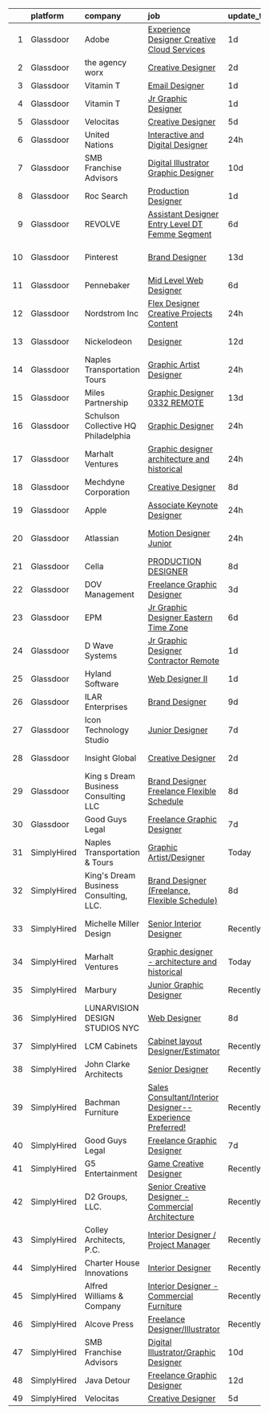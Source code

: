 

|    | platform    | company                                | job                                                                                                                                                                                                                                                                                                                                                                                                                                                                                                                                                                                                                                                                                                                                                                                                                                                                                     | update_time   | location             |
|---:|:------------|:---------------------------------------|:----------------------------------------------------------------------------------------------------------------------------------------------------------------------------------------------------------------------------------------------------------------------------------------------------------------------------------------------------------------------------------------------------------------------------------------------------------------------------------------------------------------------------------------------------------------------------------------------------------------------------------------------------------------------------------------------------------------------------------------------------------------------------------------------------------------------------------------------------------------------------------------|:--------------|:---------------------|
|  1 | Glassdoor   | Adobe                                  | [Experience Designer  Creative Cloud Services](https://www.glassdoor.com/partner/jobListing.htm?pos=115&ao=1136043&s=58&guid=00000182009f52cb9fd33d74fa585971&src=GD_JOB_AD&t=SR&vt=w&cs=1_f1797c84&cb=1657867818028&jobListingId=1008002526202&jrtk=3-0-1g809ukom2i76001-1g809ukp6ghre800-61d1975f214f8762-)                                                                                                                                                                                                                                                                                                                                                                                                                                                                                                                                                                           | 1d            | San Francisco, CA    |
|  2 | Glassdoor   | the agency worx                        | [Creative Designer](https://www.glassdoor.com/partner/jobListing.htm?pos=104&ao=1110586&s=58&guid=00000182009f52cb9fd33d74fa585971&src=GD_JOB_AD&t=SR&vt=w&ea=1&cs=1_d4f51e04&cb=1657867818027&jobListingId=1007999979667&cpc=AC285F3A3ECA6BB0&jrtk=3-0-1g809ukom2i76001-1g809ukp6ghre800-63945e7974dcb0bf--6NYlbfkN0CNOKpjDIEH11s39GTuUki_mvxNbnX5BtDlH5CMrheAnKze_5JrwQ4joDkGUDohP_RybvKQguCwO2bzn207p_14mbiHcywFIa1HWF2UP0_3f5Zk975uTAq5uCVwflsu_JCSQSKbiQ7a0xIZd76aSwml-WNW-2GZAACyMpIWDnwBr8SUJBdJ9gJtZ6GRC9VA3zvomIcBKzIWGWYQFmsRV_W56YOwsBjIBzfpBi-vAMT2ViB_oDJmM3Kqw-AmWpTLEOLoyOIxeZzA-jZxzjsSV0DrTBTHyr8MTv6QJmthJZvvQhREfWpWVCtQBmLlPCLulvWTX_frrotSwjMQm3J4iP-UNDE0NMndc9lJwtH9S3GxAARnWODndK5IRkv6KQjRMTducHZEPjotKXZpf2KMm12v4ejIGdxyurLN0Wp3OpIy2yBJhYmfnc0Gzby-uDN09jYuzZYIwpkovPARuKHH_Kc7WtO7SVziMoQS4GTy5eUE7Zte0FeFZ20OI5TYeolExwU%3D)                              | 2d            | Remote               |
|  3 | Glassdoor   | Vitamin T                              | [Email Designer](https://www.glassdoor.com/partner/jobListing.htm?pos=105&ao=1110586&s=58&guid=00000182009f52cb9fd33d74fa585971&src=GD_JOB_AD&t=SR&vt=w&cs=1_2f5a77f1&cb=1657867818026&jobListingId=1008002796766&cpc=654405A9B1E0A9F5&jrtk=3-0-1g809ukom2i76001-1g809ukp6ghre800-d87153d55e7e46a1--6NYlbfkN0DMrcEu7yrtATojKJA7cEzGQ3FdRGWLh0CZQInL4ECGI6k5tN82kdM0OKoro5eXmjql8SpAchbaBvot-IE8GEt7H0Wn7yzLDQibqQCjyq5rFuLesK_Ha0vnmsSq6hQiCPnlT9Or5hPi1CPf3l1Z14EsOZft4d7P_VIjuqwxh2cLfdGYB5ua-EFixCqqtgz8TEoarvE9C8T4z_cBrATRypZR1m6AgCo7dQsaM8gausfdbbZDQSPEYF1d68ukriN1oCMfK50gTB-AiwWzPsnmCRqaFVfHN51Vzc-qUP2KLYzdaKq3Spf-y1Xu3qI33C-UJHgKiLzUPTyZ1MmSHMxHxNLSNMcoKPT3Rt6Hp1WQh-iw52ahPSKKQ0zbn-1u16Oyr0VXG8BIPkLK-rbfOhnzg461eg1i62P7VkPMHaet5dmd1luB1Y8jYNVEphGvRvlA7RSl2deKopppfkI_IhEB1loM)                                                                                    | 1d            | Remote               |
|  4 | Glassdoor   | Vitamin T                              | [Jr  Graphic Designer](https://www.glassdoor.com/partner/jobListing.htm?pos=106&ao=1110586&s=58&guid=00000182009f52cb9fd33d74fa585971&src=GD_JOB_AD&t=SR&vt=w&cs=1_92128010&cb=1657867818027&jobListingId=1008004122109&cpc=47CFDC01B3F81FAC&jrtk=3-0-1g809ukom2i76001-1g809ukp6ghre800-f927bbf179ecebf4--6NYlbfkN0DMrcEu7yrtATojKJA7cEzGQ3FdRGWLh0CZQInL4ECGI6k5tN82kdM0cJmh4vC7GgjU4IZFPHYOlc5pUxMEeRMxtJYZKHkPHdtO62Iy9lVoZhAIu2S4XzkDEEtmJ95GBdsERpUV-98-k1rqGhn_uEH7OyVudsc8q053j9TlfObxlu5LgyXmffY9bQtp2C0DG2VYaxjVyWmZZUnkE9rhhiZjjgRU_dkE13vONW9oStZEidUg1_FxNnEf8l31hLkSeWC1CrOqRQL6lBcfBf-wl0uiYBmvuR5h2MBu58dsnBWFwQRwlIaIzI8dzmXMjIgL2UIS_sCaNmSI4fsLl9x7voxHgsdPB6WZKl9mMntXUHonZl9TIeeFdzasYuQvwdL2V4yovqBkjdnQtE_USkGqQ2JwWFi3a3leLsEpi6NaS7h3Kn_rz2akzrBdQepw8cgGw6wjMOwK8eKGuofV9crlraSVBLdS0-KUJAs%3D)                                                                | 1d            | Carlsbad, CA         |
|  5 | Glassdoor   | Velocitas                              | [Creative Designer](https://www.glassdoor.com/partner/jobListing.htm?pos=126&ao=1136043&s=58&guid=00000182009f52cb9fd33d74fa585971&src=GD_JOB_AD&t=SR&vt=w&ea=1&cs=1_c8547a3f&cb=1657867818029&jobListingId=1007994273602&jrtk=3-0-1g809ukom2i76001-1g809ukp6ghre800-40da8c048c689c67-)                                                                                                                                                                                                                                                                                                                                                                                                                                                                                                                                                                                                 | 5d            | Remote               |
|  6 | Glassdoor   | United Nations                         | [Interactive and Digital Designer](https://www.glassdoor.com/partner/jobListing.htm?pos=112&ao=1136043&s=58&guid=00000182009f52cb9fd33d74fa585971&src=GD_JOB_AD&t=SR&vt=w&cs=1_e37bcb4e&cb=1657867818028&jobListingId=1008006253502&jrtk=3-0-1g809ukom2i76001-1g809ukp6ghre800-a4af8780d5e03816-)                                                                                                                                                                                                                                                                                                                                                                                                                                                                                                                                                                                       | 24h           | New York, NY         |
|  7 | Glassdoor   | SMB Franchise Advisors                 | [Digital Illustrator Graphic Designer](https://www.glassdoor.com/partner/jobListing.htm?pos=125&ao=1136043&s=58&guid=00000182009f52cb9fd33d74fa585971&src=GD_JOB_AD&t=SR&vt=w&ea=1&cs=1_b7cc37b6&cb=1657867818031&jobListingId=1007982450518&jrtk=3-0-1g809ukom2i76001-1g809ukp6ghre800-c5add34959eea285-)                                                                                                                                                                                                                                                                                                                                                                                                                                                                                                                                                                              | 10d           | Remote               |
|  8 | Glassdoor   | Roc Search                             | [Production Designer](https://www.glassdoor.com/partner/jobListing.htm?pos=108&ao=1110586&s=58&guid=00000182009f52cb9fd33d74fa585971&src=GD_JOB_AD&t=SR&vt=w&ea=1&cs=1_5e3d7cd0&cb=1657867818027&jobListingId=1008002873267&cpc=3BA4CE39D5B5DEF5&jrtk=3-0-1g809ukom2i76001-1g809ukp6ghre800-addaca8772c6d40c--6NYlbfkN0CMHfdvImXyhvk82aHanYmk_omNMXOkHedsHncAw9pogZQ8McdVG3ZgtV6D129IFYhfTL7yuxeJosBcH9muJWk9YjK52T1y8O0szOu9vTCKpmDjplYXk-IMpyXv9A-aKX-ksh4eAFC-aE-SiQhh8OCuPLec8bbQAg5TTcVH-hdjBv8d1fndIoosveEmcE8050DhKrTTDR5vdmoiisjNNGBPdCj4MWr5jTBWGAFe4VY3mArrt4XWyKszyRtO1-J2U2YC3XsKrKpcLOb5wcL3dWdqCdkQaMfJ9sLL_IhS2oKUR5MKzMc63qe0Y1qQoH2bi7TxWsjVx1VGU0kH6R8z_XhsLN0r2oYlIhJXFFbPVlQzdQYdy0Vk7c3LY8yAJjY-1xDoayvjaLBN0IX4mjRYWnIWMuuy1UN5VacjLBsRcIA6IPu_J1Uaf_Bd7OWikYHyaKKG1rnIEB7NErnufHJxd6jqPDS25vHRiIjQ7z1eDADj__QcgB1U0dd1OwtjThKzx-x7OlA2pLLf1w%3D%3D)              | 1d            | Remote               |
|  9 | Glassdoor   | REVOLVE                                | [Assistant Designer  Entry Level  DT Femme Segment ](https://www.glassdoor.com/partner/jobListing.htm?pos=129&ao=1136043&s=58&guid=00000182009f52cb9fd33d74fa585971&src=GD_JOB_AD&t=SR&vt=w&ea=1&cs=1_664bbd35&cb=1657867818031&jobListingId=1007993924012&jrtk=3-0-1g809ukom2i76001-1g809ukp6ghre800-03329505be47d97b-)                                                                                                                                                                                                                                                                                                                                                                                                                                                                                                                                                                | 6d            | Los Angeles, CA      |
| 10 | Glassdoor   | Pinterest                              | [Brand Designer](https://www.glassdoor.com/partner/jobListing.htm?pos=109&ao=1136043&s=58&guid=00000182009f52cb9fd33d74fa585971&src=GD_JOB_AD&t=SR&vt=w&cs=1_7b26ae7c&cb=1657867818027&jobListingId=1007977521514&jrtk=3-0-1g809ukom2i76001-1g809ukp6ghre800-a10d781d436b4f09-)                                                                                                                                                                                                                                                                                                                                                                                                                                                                                                                                                                                                         | 13d           | San Francisco, CA    |
| 11 | Glassdoor   | Pennebaker                             | [Mid Level Web Designer](https://www.glassdoor.com/partner/jobListing.htm?pos=103&ao=1110586&s=58&guid=00000182009f52cb9fd33d74fa585971&src=GD_JOB_AD&t=SR&vt=w&ea=1&cs=1_50de9eb6&cb=1657867818027&jobListingId=1007992914380&cpc=AC285F3A3ECA6BB0&jrtk=3-0-1g809ukom2i76001-1g809ukp6ghre800-09f7b357db24a266--6NYlbfkN0BqUN6ztqptJ5eG394UO-ZfSRZGZkbpPm3u73UixmBvBI1Y1JxWCCSi4WD6T2NB-2gugfCPeo8ZQOUqAEtz66ZCnIC6U5F0XJKr1Jox5VrclONP9b6iMFBTOy58yKslxi4PmsPGdNOFX2yyjFl7ZGxSjiZNk-UbmLbgopj7iYK_0fPO0KhQH2T9X9_seLYZZxTsQK8i0L8rwme4-CODmSasFdOfwTfZ-f4f05Uu_12x0CYidvYimtScbf_zjOEG2sN9vt7ZlYjWWDi24KdynI-EE5cVR4l3bGxlIe85atRWHoM2L13C4NM9CqwE9rSiEQZb96F4xuU1-uOXWP_oWpB9PJBmp4aamHfPyK7qcS40pOOMK8xTKpW093p81kd6MXvkCfmce1T3qs-dgoVUhoW1L5rzDEnhe4id13ZTNLC5eT-yVzjO1arCAjFEn6ezy_HHZwguGtjgqTzh5vCDX32HFfTImDkJNe24ubQEk-HUpCUxG8C_jVGJERRqPc7KV5c%3D)                         | 6d            | Remote               |
| 12 | Glassdoor   | Nordstrom Inc                          | [Flex Designer  Creative Projects   Content](https://www.glassdoor.com/partner/jobListing.htm?pos=124&ao=1136043&s=58&guid=00000182009f52cb9fd33d74fa585971&src=GD_JOB_AD&t=SR&vt=w&cs=1_59c6e7d4&cb=1657867818028&jobListingId=1008005861571&jrtk=3-0-1g809ukom2i76001-1g809ukp6ghre800-ac35cd5e1e6abaa6-)                                                                                                                                                                                                                                                                                                                                                                                                                                                                                                                                                                             | 24h           | Seattle, WA          |
| 13 | Glassdoor   | Nickelodeon                            | [Designer](https://www.glassdoor.com/partner/jobListing.htm?pos=121&ao=1136043&s=58&guid=00000182009f52cb9fd33d74fa585971&src=GD_JOB_AD&t=SR&vt=w&cs=1_350c8859&cb=1657867818028&jobListingId=1007979075873&jrtk=3-0-1g809ukom2i76001-1g809ukp6ghre800-3dc31ccbb5604d4a-)                                                                                                                                                                                                                                                                                                                                                                                                                                                                                                                                                                                                               | 12d           | New York, NY         |
| 14 | Glassdoor   | Naples Transportation   Tours          | [Graphic Artist Designer](https://www.glassdoor.com/partner/jobListing.htm?pos=102&ao=1110586&s=58&guid=00000182009f52cb9fd33d74fa585971&src=GD_JOB_AD&t=SR&vt=w&ea=1&cs=1_c077d83e&cb=1657867818027&jobListingId=1008005723881&cpc=8795CF9063CD573D&jrtk=3-0-1g809ukom2i76001-1g809ukp6ghre800-aeb418b66cd1e664--6NYlbfkN0D3TIp2Scrp0VanNNo6HDFb5qfnsXMWP2mQTtPsd97Kbx9nCldSEE4oAgukuHit3jTg62z4OwqvHcwFSnX11mrt9zXXIzugPwfMkLDTPczByBz5QCSlfrX6ijzuYq4yIA2BGapWA36BPyopyMpW-GPaiUPgl9W13tiSzVlhprawowru3QXTj9T9RTkGfjrC5lKNjCnK1CbTUk3JYt7irtUvUkTQXazVkleP_SUf5yZaMuRpFIPgHeatMeS9xFx9JxWrS7g36u-SFiTX4KQ4EeXflwbMOf3ybEy0qhDlFNuwe6huCS5Bmxomi-Wnzzrbw2Dg2U8nJxetdbr33bEhRp_SnkVcaFO1PZduFUUo_iMkMDkhVbN8ePbC1fjXszpyMdvSMa-XWJNR35nfvkmDd_0Nmat7_HdxCjvTEIJ4HXKqdjrCGp4Q2ROcZxZem9ntoc0A_ZZ1_RRdxTmw6y7Se38LxSRDDMig8dT5CWP0HIYrmDIUSOUaPSWm)                                      | 24h           | Remote               |
| 15 | Glassdoor   | Miles Partnership                      | [Graphic Designer   0332  REMOTE ](https://www.glassdoor.com/partner/jobListing.htm?pos=122&ao=1136043&s=58&guid=00000182009f52cb9fd33d74fa585971&src=GD_JOB_AD&t=SR&vt=w&cs=1_507e78c8&cb=1657867818028&jobListingId=1007977680212&jrtk=3-0-1g809ukom2i76001-1g809ukp6ghre800-2472180b04ff2a40-)                                                                                                                                                                                                                                                                                                                                                                                                                                                                                                                                                                                       | 13d           | Florida              |
| 16 | Glassdoor   | Schulson Collective HQ   Philadelphia  | [Graphic Designer](https://www.glassdoor.com/partner/jobListing.htm?pos=130&ao=1136043&s=58&guid=00000182009f52cb9fd33d74fa585971&src=GD_JOB_AD&t=SR&vt=w&cs=1_364ebb63&cb=1657867818031&jobListingId=1008006892369&jrtk=3-0-1g809ukom2i76001-1g809ukp6ghre800-ad0327092eb942a2-)                                                                                                                                                                                                                                                                                                                                                                                                                                                                                                                                                                                                       | 24h           | Philadelphia, PA     |
| 17 | Glassdoor   | Marhalt Ventures                       | [Graphic designer   architecture and historical](https://www.glassdoor.com/partner/jobListing.htm?pos=101&ao=1110586&s=58&guid=00000182009f52cb9fd33d74fa585971&src=GD_JOB_AD&t=SR&vt=w&ea=1&cs=1_51bf8c7e&cb=1657867818026&jobListingId=1008005748510&cpc=4B86475FAF393599&jrtk=3-0-1g809ukom2i76001-1g809ukp6ghre800-6bd91168f30e6926--6NYlbfkN0ChECIvzo2Cy9wIrCmeMObOJoXicbHaZfJM7FBf-PA9Cq4cGlpUsMctTcw2gynj0XEZpkVz_9a2jk7L0obiRsJIP-ggT9hr2zhCX3dsK-FVhs0-d7jWKxs-aWszTdTmJG-RClx_tWFjxu0IV8arn4KBxbjOBIr34WtzxjkBVUSda3hmlqnmEagNMkaK1viTh02hLSJHrr1H-LJFrnZ1qdHRtu8cacoGJ8dwe6wsRMXRds5VU5v0ogfyDbjN_0n0dmISpKzu7TbaG-dL0A3i2UvQSIRFEC-c_LrDoyUGR_BRfyT1oXFq9jO5iZIt7NTNZyC9L-rCCnqdyuNHwCRh_QNqJsvLeaps8NrkIbnZDsza_AbEeA0dvhLIxBp5QpzBp7vdt0ICrqUyCIuZPrY5f4c3Wfyopkd0NXRfq0tfrPGSGbSbGQPLMH0zKdV4Mwmq1UfS1tYRsPDJZ_stvIASowYBA6N7aXm8VAd5WMzPz1vXb51QCyOLFY0BcNE5Dn4-FaM%3D) | 24h           | Remote               |
| 18 | Glassdoor   | Mechdyne Corporation                   | [Creative Designer](https://www.glassdoor.com/partner/jobListing.htm?pos=116&ao=1136043&s=58&guid=00000182009f52cb9fd33d74fa585971&src=GD_JOB_AD&t=SR&vt=w&cs=1_c0d21a2b&cb=1657867818028&jobListingId=1007987761050&jrtk=3-0-1g809ukom2i76001-1g809ukp6ghre800-4ef0f1c13bfa6a63-)                                                                                                                                                                                                                                                                                                                                                                                                                                                                                                                                                                                                      | 8d            | Remote               |
| 19 | Glassdoor   | Apple                                  | [Associate Keynote Designer](https://www.glassdoor.com/partner/jobListing.htm?pos=110&ao=1136043&s=58&guid=00000182009f52cb9fd33d74fa585971&src=GD_JOB_AD&t=SR&vt=w&cs=1_1ef261fc&cb=1657867818027&jobListingId=1008007080854&jrtk=3-0-1g809ukom2i76001-1g809ukp6ghre800-ada33bb456fb735e-)                                                                                                                                                                                                                                                                                                                                                                                                                                                                                                                                                                                             | 24h           | Cupertino, CA        |
| 20 | Glassdoor   | Atlassian                              | [Motion Designer  Junior](https://www.glassdoor.com/partner/jobListing.htm?pos=111&ao=1136043&s=58&guid=00000182009f52cb9fd33d74fa585971&src=GD_JOB_AD&t=SR&vt=w&cs=1_abbcf6b3&cb=1657867818027&jobListingId=1008006865575&jrtk=3-0-1g809ukom2i76001-1g809ukp6ghre800-ec394c8c6f574f01-)                                                                                                                                                                                                                                                                                                                                                                                                                                                                                                                                                                                                | 24h           | San Francisco, CA    |
| 21 | Glassdoor   | Cella                                  | [PRODUCTION DESIGNER](https://www.glassdoor.com/partner/jobListing.htm?pos=128&ao=1136043&s=58&guid=00000182009f52cb9fd33d74fa585971&src=GD_JOB_AD&t=SR&vt=w&cs=1_bdc84684&cb=1657867818031&jobListingId=1007987941650&jrtk=3-0-1g809ukom2i76001-1g809ukp6ghre800-65405ca16dcab9a2-)                                                                                                                                                                                                                                                                                                                                                                                                                                                                                                                                                                                                    | 8d            | Dallas, TX           |
| 22 | Glassdoor   | DOV Management                         | [Freelance Graphic Designer](https://www.glassdoor.com/partner/jobListing.htm?pos=118&ao=1136043&s=58&guid=00000182009f52cb9fd33d74fa585971&src=GD_JOB_AD&t=SR&vt=w&ea=1&cs=1_9fe8821f&cb=1657867818028&jobListingId=1007997478678&jrtk=3-0-1g809ukom2i76001-1g809ukp6ghre800-267dcb44bd207a2e-)                                                                                                                                                                                                                                                                                                                                                                                                                                                                                                                                                                                        | 3d            | Remote               |
| 23 | Glassdoor   | EPM                                    | [Jr  Graphic Designer  Eastern Time Zone ](https://www.glassdoor.com/partner/jobListing.htm?pos=127&ao=1136043&s=58&guid=00000182009f52cb9fd33d74fa585971&src=GD_JOB_AD&t=SR&vt=w&ea=1&cs=1_5a1a615b&cb=1657867818029&jobListingId=1007993423730&jrtk=3-0-1g809ukom2i76001-1g809ukp6ghre800-b813d52c1a83fb81-)                                                                                                                                                                                                                                                                                                                                                                                                                                                                                                                                                                          | 6d            | Remote               |
| 24 | Glassdoor   | D Wave Systems                         | [Jr  Graphic Designer   Contractor   Remote](https://www.glassdoor.com/partner/jobListing.htm?pos=113&ao=1136043&s=58&guid=00000182009f52cb9fd33d74fa585971&src=GD_JOB_AD&t=SR&vt=w&cs=1_a3ccfc87&cb=1657867818028&jobListingId=1008003592000&jrtk=3-0-1g809ukom2i76001-1g809ukp6ghre800-a164a3fb0e35e30e-)                                                                                                                                                                                                                                                                                                                                                                                                                                                                                                                                                                             | 1d            | Remote               |
| 25 | Glassdoor   | Hyland Software                        | [Web Designer II](https://www.glassdoor.com/partner/jobListing.htm?pos=117&ao=1136043&s=58&guid=00000182009f52cb9fd33d74fa585971&src=GD_JOB_AD&t=SR&vt=w&cs=1_0d577253&cb=1657867818028&jobListingId=1008002597968&jrtk=3-0-1g809ukom2i76001-1g809ukp6ghre800-5e3d873cff7926a1-)                                                                                                                                                                                                                                                                                                                                                                                                                                                                                                                                                                                                        | 1d            | Remote               |
| 26 | Glassdoor   | ILAR Enterprises                       | [Brand Designer](https://www.glassdoor.com/partner/jobListing.htm?pos=114&ao=1136043&s=58&guid=00000182009f52cb9fd33d74fa585971&src=GD_JOB_AD&t=SR&vt=w&ea=1&cs=1_3b830b4c&cb=1657867818028&jobListingId=1007985047950&jrtk=3-0-1g809ukom2i76001-1g809ukp6ghre800-1f2eeccfeed99412-)                                                                                                                                                                                                                                                                                                                                                                                                                                                                                                                                                                                                    | 9d            | Remote               |
| 27 | Glassdoor   | Icon Technology Studio                 | [Junior Designer](https://www.glassdoor.com/partner/jobListing.htm?pos=120&ao=1136043&s=58&guid=00000182009f52cb9fd33d74fa585971&src=GD_JOB_AD&t=SR&vt=w&ea=1&cs=1_85733128&cb=1657867818028&jobListingId=1007989903126&jrtk=3-0-1g809ukom2i76001-1g809ukp6ghre800-2a3bc2ab80c39040-)                                                                                                                                                                                                                                                                                                                                                                                                                                                                                                                                                                                                   | 7d            | Remote               |
| 28 | Glassdoor   | Insight Global                         | [Creative Designer](https://www.glassdoor.com/partner/jobListing.htm?pos=107&ao=1110586&s=58&guid=00000182009f52cb9fd33d74fa585971&src=GD_JOB_AD&t=SR&vt=w&cs=1_ee341ef3&cb=1657867818027&jobListingId=1008000003584&cpc=AC285F3A3ECA6BB0&jrtk=3-0-1g809ukom2i76001-1g809ukp6ghre800-8a60e29f1ee4431f--6NYlbfkN0BKkHZu3wF05EeDimN_p6sYpKCMArvwa95YdH7UpkaBCqc7l59Erwqcm87s8bKO7itaYRS7I2DEaG3_0nxB3h8weMowPUDdjWwCb4iu3DIi0gdQuJVQ2azOZQDvE3MgTITb6ggnsNW2KHEU5jt_2jeJrwmXBl1cDe9l5zY0hfZbvtlNo1I2tYALvTjV8wQCXDRcHMbvah_Y28tUEu9P_yReD43Ktnsux5B1e3s2Jf3-xf6oS8tTk67fSw4sX9t0zvvhBwFX81dZ2Kg09KiBMJUQkI0Ca39CXk_DsrzU2286lWt6VlynSz1n-lxz5o9KBCBEfmfFjC15E4Vg10-c0zfAKcI7JMln3earaU0dA9yaVXFfxVJ0hZBzj375ucetHtAZKYJx7XmuoV1hk6GT4nNFvM-w3deq8Qa-sgEgg7BCsnsC4HEZqKIHlWDIM6ea_Mz6Rfoubst17jrP4j_1h1uvd73-s5pQtIqAKwZwPqWPrQ%3D%3D)                                                     | 2d            | Charlotte, NC        |
| 29 | Glassdoor   | King s Dream Business Consulting  LLC  | [Brand Designer  Freelance  Flexible Schedule ](https://www.glassdoor.com/partner/jobListing.htm?pos=119&ao=1136043&s=58&guid=00000182009f52cb9fd33d74fa585971&src=GD_JOB_AD&t=SR&vt=w&ea=1&cs=1_52f2dfa5&cb=1657867818028&jobListingId=1007987829320&jrtk=3-0-1g809ukom2i76001-1g809ukp6ghre800-3eb121c0ff340177-)                                                                                                                                                                                                                                                                                                                                                                                                                                                                                                                                                                     | 8d            | Remote               |
| 30 | Glassdoor   | Good Guys Legal                        | [Freelance Graphic Designer](https://www.glassdoor.com/partner/jobListing.htm?pos=123&ao=1136043&s=58&guid=00000182009f52cb9fd33d74fa585971&src=GD_JOB_AD&t=SR&vt=w&ea=1&cs=1_e5a0359f&cb=1657867818030&jobListingId=1007990589634&jrtk=3-0-1g809ukom2i76001-1g809ukp6ghre800-8d7250e8167ebbb4-)                                                                                                                                                                                                                                                                                                                                                                                                                                                                                                                                                                                        | 7d            | Remote               |
| 31 | SimplyHired | Naples Transportation & Tours          | [Graphic Artist/Designer](https://www.simplyhired.com/job/4xagtivCPJuK4-EPIIsU_twa4oqj_HmrktJ7p_Gg0EbgLJum03k7bA?q=creative+designer)                                                                                                                                                                                                                                                                                                                                                                                                                                                                                                                                                                                                                                                                                                                                                   | Today         | Remote               |
| 32 | SimplyHired | King's Dream Business Consulting, LLC. | [Brand Designer (Freelance, Flexible Schedule)](https://www.simplyhired.com/job/cPGGferDOW7ysbLQEqpMgvLmt9a-kVdUouZ6fiPjIZdV7q2KbGnF1Q?q=creative+designer)                                                                                                                                                                                                                                                                                                                                                                                                                                                                                                                                                                                                                                                                                                                             | 8d            | Remote               |
| 33 | SimplyHired | Michelle Miller Design                 | [Senior Interior Designer](https://www.simplyhired.com/job/Sys27llYxhHd2Iu__rvU_izDDcx-fz8jwbDpbCIOLy5Dr_B0O3v-Mg?q=creative+designer)                                                                                                                                                                                                                                                                                                                                                                                                                                                                                                                                                                                                                                                                                                                                                  | Recently      | Saint Petersburg, FL |
| 34 | SimplyHired | Marhalt Ventures                       | [Graphic designer - architecture and historical](https://www.simplyhired.com/job/3SEB7db3wI7Wb-UEAvufJqF5YltqnxvlOH7r4MikoDrA1uPxqti1eg?q=creative+designer)                                                                                                                                                                                                                                                                                                                                                                                                                                                                                                                                                                                                                                                                                                                            | Today         | Remote               |
| 35 | SimplyHired | Marbury                                | [Junior Graphic Designer](https://www.simplyhired.com/job/MH8gQthZdwZl4mhAOI5f9bItaWa8oPpv_aqPrn1pKm0Dzb0oAGGYEA?q=creative+designer)                                                                                                                                                                                                                                                                                                                                                                                                                                                                                                                                                                                                                                                                                                                                                   | Recently      | Remote               |
| 36 | SimplyHired | LUNARVISION DESIGN STUDIOS NYC         | [Web Designer](https://www.simplyhired.com/job/7wE3pamR15HQwaEOaKGf1KcOvyxq0D-VmzrVmSzQrCffpmes8q52tw?q=creative+designer)                                                                                                                                                                                                                                                                                                                                                                                                                                                                                                                                                                                                                                                                                                                                                              | 8d            | Remote               |
| 37 | SimplyHired | LCM Cabinets                           | [Cabinet layout Designer/Estimator](https://www.simplyhired.com/job/DGSlfiUPWVOU_IlQXYWu3NE8c65_nAMngwGpdSuOIPTgYpGha4wvXw?q=creative+designer)                                                                                                                                                                                                                                                                                                                                                                                                                                                                                                                                                                                                                                                                                                                                         | Recently      | Monroe, WA           |
| 38 | SimplyHired | John Clarke Architects                 | [Senior Designer](https://www.simplyhired.com/job/MYC91eBeQc2OYt3IeMGWBH6wpnZ8rSAQfasNxR0audAkF-Q56TT7HQ?q=creative+designer)                                                                                                                                                                                                                                                                                                                                                                                                                                                                                                                                                                                                                                                                                                                                                           | Recently      | Sausalito, CA        |
| 39 | SimplyHired | Bachman Furniture                      | [Sales Consultant/Interior Designer-- Experience Preferred!](https://www.simplyhired.com/job/6TuJt7dhkjzybzgT-N8n2n4rIMgK9cfgACJfhp90n_CRte5UgeCTFg?q=creative+designer)                                                                                                                                                                                                                                                                                                                                                                                                                                                                                                                                                                                                                                                                                                                | Recently      | Milwaukee, WI        |
| 40 | SimplyHired | Good Guys Legal                        | [Freelance Graphic Designer](https://www.simplyhired.com/job/jM1OHYhB0Kfw4TqnTCopBSQInBBYgm1dZI-1q0Tbs6fAsULJpHfgCw?q=creative+designer)                                                                                                                                                                                                                                                                                                                                                                                                                                                                                                                                                                                                                                                                                                                                                | 7d            | Remote               |
| 41 | SimplyHired | G5 Entertainment                       | [Game Creative Designer](https://www.simplyhired.com/job/7nOwD_VuKxrlNc-cHpGvQ46ZnCscyt1K8ukM8CCvEuWcypq44LcXkQ?q=creative+designer)                                                                                                                                                                                                                                                                                                                                                                                                                                                                                                                                                                                                                                                                                                                                                    | Recently      | Remote               |
| 42 | SimplyHired | D2 Groups, LLC.                        | [Senior Creative Designer - Commercial Architecture](https://www.simplyhired.com/job/Yzphuvu4v4KIeGAg97r-GC4K2aaGuq7WuIAfSSpOBYl9P_dmzDtnLw?q=creative+designer)                                                                                                                                                                                                                                                                                                                                                                                                                                                                                                                                                                                                                                                                                                                        | Recently      | King of Prussia, PA  |
| 43 | SimplyHired | Colley Architects, P.C.                | [Interior Designer / Project Manager](https://www.simplyhired.com/job/1_AKd20zbAVYuVuimSFQQFRuE2ScgAGKuVb47R5pZ_dBMnvjp2ddmA?q=creative+designer)                                                                                                                                                                                                                                                                                                                                                                                                                                                                                                                                                                                                                                                                                                                                       | Recently      | Blacksburg, VA       |
| 44 | SimplyHired | Charter House Innovations              | [Interior Designer](https://www.simplyhired.com/job/pUH7HINwbS8DZFgpS9-Qd9JDxnG-D9Lvjngrgni9IlgKb8KYQ0gx-A?q=creative+designer)                                                                                                                                                                                                                                                                                                                                                                                                                                                                                                                                                                                                                                                                                                                                                         | Recently      | Zeeland, MI          |
| 45 | SimplyHired | Alfred Williams & Company              | [Interior Designer - Commercial Furniture](https://www.simplyhired.com/job/hCKRF2iusRetU5KFSkdmgQlX7W00Um1nOkkg1ElGV0mKaHyzrtphQQ?q=creative+designer)                                                                                                                                                                                                                                                                                                                                                                                                                                                                                                                                                                                                                                                                                                                                  | Recently      | Nashville, TN        |
| 46 | SimplyHired | Alcove Press                           | [Freelance Designer/Illustrator](https://www.simplyhired.com/job/NFPOnORXu61AwCEsRn-lJr_s0fZ_cbKUmLO_BOEuhEuZwGrhey-t1A?q=creative+designer)                                                                                                                                                                                                                                                                                                                                                                                                                                                                                                                                                                                                                                                                                                                                            | Recently      | Remote               |
| 47 | SimplyHired | SMB Franchise Advisors                 | [Digital Illustrator/Graphic Designer](https://www.simplyhired.com/job/8losub6_ILil13F0GnS6wgsyADSZ3qbqZG9ugB3tD5jYP4yUi78zsA?q=creative+designer)                                                                                                                                                                                                                                                                                                                                                                                                                                                                                                                                                                                                                                                                                                                                      | 10d           | Remote               |
| 48 | SimplyHired | Java Detour                            | [Freelance Graphic Designer](https://www.simplyhired.com/job/yTHNGr_2rj2rfiuzlpX9okId_jQHvk40sZ-q7z_fbjJVdtYJZTmMWg?q=creative+designer)                                                                                                                                                                                                                                                                                                                                                                                                                                                                                                                                                                                                                                                                                                                                                | 12d           | Remote               |
| 49 | SimplyHired | Velocitas                              | [Creative Designer](https://www.simplyhired.com/job/BLtwQ3dRGaZJf8mN5X7d7ry3a2llJV8Z0ePYxRJzJj7VeJX4YYpcSA?q=creative+designer)                                                                                                                                                                                                                                                                                                                                                                                                                                                                                                                                                                                                                                                                                                                                                         | 5d            | Remote               |